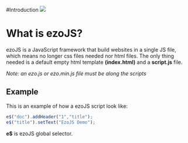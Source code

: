 #Introduction
![](http://i.imgur.com/keu4q1C.png)
# What is ezoJS?
ezoJS is a JavaScript framework that build websites in a single JS file, which means no longer css files needed nor html files. The only thing needed is a default empty html template **(index.html)** and a **script.js** file.

*Note:  an ezo.js or ezo.min.js file must be along the scripts*

## Example
This is an example of how a ezoJS script look like:
```javascript
e$("doc").addHeader("1","title");
e$("title").setText("EzoJS Demo");
```
**e$** is ezoJS global selector. 
